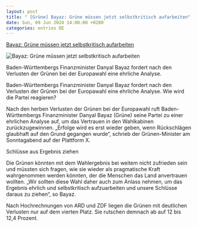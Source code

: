 ```yaml
---
layout: post
title: " [Grüne] Bayaz: Grüne müssen jetzt selbstkritisch aufarbeiten"
date: Sun, 09 Jun 2024 14:00:00 +0200
categories: entries DE
---
```

[Bayaz: Grüne müssen jetzt selbstkritisch aufarbeiten](https://bnn.de/nachrichten/baden-wuerttemberg/bayaz-gruene-muessen-jetzt-selbstkritisch-aufarbeiten)

![Bayaz: Grüne müssen jetzt selbstkritisch aufarbeiten](https://static.bnn.de/nachrichten/baden-wuerttemberg/urn-newsml-dpacom-20090101-240609-99-332378-uv0pm5/alternates/LANDSCAPE_13x7_BASE/urn-newsml-dpacom-20090101-240609-99-332378)

Baden-Württembergs Finanzminister Danyal Bayaz fordert nach den Verlusten der Grünen bei der Europawahl eine ehrliche Analyse.

Baden-Württembergs Finanzminister Danyal Bayaz fordert nach den Verlusten der Grünen bei der Europawahl eine ehrliche Analyse. Wie wird die Partei reagieren?

Nach den herben Verlusten der Grünen bei der Europawahl ruft Baden-Württembergs Finanzminister Danyal Bayaz (Grüne) seine Partei zu einer ehrlichen Analyse auf, um das Vertrauen in den Wahlkabinen zurückzugewinnen. „Erfolge wird es erst wieder geben, wenn Rückschlägen glaubhaft auf den Grund gegangen wurde“, schrieb der Grünen-Minister am Sonntagabend auf der Plattform X.

Schlüsse aus Ergebnis ziehen

Die Grünen könnten mit dem Wahlergebnis bei weitem nicht zufrieden sein und müssten sich fragen, wie sie wieder als pragmatische Kraft wahrgenommen werden könnten, der die Menschen das Land anvertrauen wollten. „Wir sollten diese Wahl daher auch zum Anlass nehmen, um das Ergebnis ehrlich und selbstkritisch aufzuarbeiten und unsere Schlüsse daraus zu ziehen“, so Bayaz.

Nach Hochrechnungen von ARD und ZDF liegen die Grünen mit deutlichen Verlusten nur auf dem vierten Platz. Sie rutschen demnach ab auf 12 bis 12,4 Prozent.


